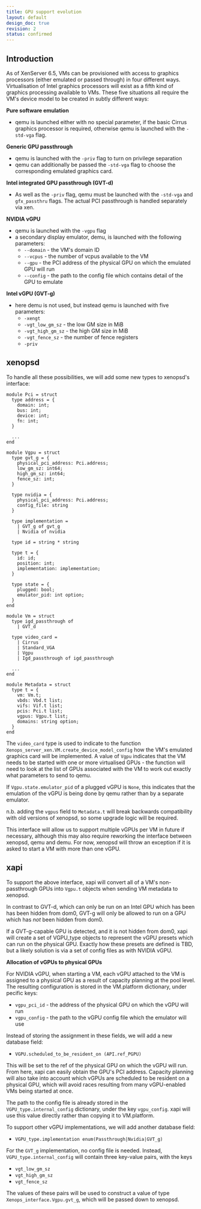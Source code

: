 ```yaml
---
title: GPU support evolution
layout: default
design_doc: true
revision: 2
status: confirmed
---
```


Introduction
------------

As of XenServer 6.5, VMs can be provisioned with access to graphics processors
(either emulated or passed through) in four different ways. Virtualisation of
Intel graphics processors will exist as a fifth kind of graphics processing
available to VMs. These five situations all require the VM's device model to be
created in subtly different ways:

__Pure software emulation__

- qemu is launched either with no special parameter, if the basic Cirrus
  graphics processor is required, otherwise qemu is launched with the
  `-std-vga` flag.

__Generic GPU passthrough__

- qemu is launched with the `-priv` flag to turn on privilege separation
- qemu can additionally be passed the `-std-vga` flag to choose the
  corresponding emulated graphics card.

__Intel integrated GPU passthrough (GVT-d)__

- As well as the `-priv` flag, qemu must be launched with the `-std-vga` and
  `gfx_passthru` flags. The actual PCI passthrough is handled separately
  via xen.

__NVIDIA vGPU__

- qemu is launched with the `-vgpu` flag
- a secondary display emulator, demu, is launched with the following parameters:
  - `--domain` - the VM's domain ID
  - `--vcpus` - the number of vcpus available to the VM
  - `--gpu` - the PCI address of the physical GPU on which the emulated GPU will
    run
  - `--config` - the path to the config file which contains detail of the GPU to
      emulate

__Intel vGPU (GVT-g)__

- here demu is not used, but instead qemu is launched with five parameters:
  - `-xengt`
  - `-vgt_low_gm_sz` - the low GM size in MiB
  - `-vgt_high_gm_sz` - the high GM size in MiB
  - `-vgt_fence_sz` - the number of fence registers
  - `-priv`

xenopsd
-------

To handle all these possibilities, we will add some new types to xenopsd's
interface:

```
module Pci = struct
  type address = {
    domain: int;
    bus: int;
    device: int;
    fn: int;
  }

  ...
end

module Vgpu = struct
  type gvt_g = {
    physical_pci_address: Pci.address;
    low_gm_sz: int64;
    high_gm_sz: int64;
    fence_sz: int;
  }

  type nvidia = {
    physical_pci_address: Pci.address;
    config_file: string
  }

  type implementation =
    | GVT_g of gvt_g
    | Nvidia of nvidia

  type id = string * string

  type t = {
    id: id;
    position: int;
    implementation: implementation;
  }

  type state = {
    plugged: bool;
    emulator_pid: int option;
  }
end

module Vm = struct
  type igd_passthrough of
    | GVT_d

  type video_card =
    | Cirrus
    | Standard_VGA
    | Vgpu
    | Igd_passthrough of igd_passthrough

  ...
end

module Metadata = struct
  type t = {
    vm: Vm.t;
    vbds: Vbd.t list;
    vifs: Vif.t list;
    pcis: Pci.t list;
    vgpus: Vgpu.t list;
    domains: string option;
  }
end
```

The `video_card` type is used to indicate to the function
`Xenops_server_xen.VM.create_device_model_config` how the VM's emulated graphics
card will be implemented. A value of `Vgpu` indicates that the VM needs to be
started with one or more virtualised GPUs - the function will need to look at
the list of GPUs associated with the VM to work out exactly what parameters to
send to qemu.

If `Vgpu.state.emulator_pid` of a plugged vGPU is `None`, this indicates that
the emulation of the vGPU is being done by qemu rather than by a separate
emulator.

n.b. adding the `vgpus` field to `Metadata.t` will break backwards compatibility
with old versions of xenopsd, so some upgrade logic will be required.

This interface will allow us to support multiple vGPUs per VM in future if
necessary, although this may also require reworking the interface between
xenopsd, qemu and demu. For now, xenopsd will throw an exception if it is asked
to start a VM with more than one vGPU.

xapi
----

To support the above interface, xapi will convert all of a VM's non-passthrough
GPUs into `Vgpu.t` objects when sending VM metadata to xenopsd.

In contrast to GVT-d, which can only be run on an Intel GPU which has been
has been hidden from dom0, GVT-g will only be allowed to run on a GPU which has
_not_ been hidden from dom0.

If a GVT-g-capable GPU is detected, and it is not hidden from dom0, xapi will
create a set of VGPU_type objects to represent the vGPU presets which can run on
the physical GPU. Exactly how these presets are defined is TBD, but a likely
solution is via a set of config files as with NVIDIA vGPU.

__Allocation of vGPUs to physical GPUs__

For NVIDIA vGPU, when starting a VM, each vGPU attached to the VM is assigned
to a physical GPU as a result of capacity planning at the pool level. The
resulting configuration is stored in the VM.platform dictionary, under
pecific keys:

- `vgpu_pci_id` - the address of the physical GPU on which the vGPU will run
- `vgpu_config` - the path to the vGPU config file which the emulator will use

Instead of storing the assignment in these fields, we will add a new database
field:

- `VGPU.scheduled_to_be_resident_on (API.ref_PGPU)`

This will be set to the ref of the physical GPU on which the vGPU will run. From
here, xapi can easily obtain the GPU's PCI address. Capacity planning will also
take into account which vGPUs are scheduled to be resident on a physical GPU,
which will avoid races resulting from many vGPU-enabled VMs being started at
once.

The path to the config file is already stored in the `VGPU_type.internal_config`
dictionary, under the key `vgpu_config`. xapi will use this value directly
rather than copying it to VM.platform.

To support other vGPU implementations, we will add another database field:

- `VGPU_type.implementation enum(Passthrough|Nvidia|GVT_g)`

For the `GVT_g` implementation, no config file is needed. Instead,
`VGPU_type.internal_config` will contain three key-value pairs, with the keys

- `vgt_low_gm_sz`
- `vgt_high_gm_sz`
- `vgt_fence_sz`

The values of these pairs will be used to construct a value of type
`Xenops_interface.Vgpu.gvt_g`, which will be passed down to xenopsd.
